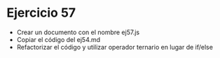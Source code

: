 # Ejercicio 57

- Crear un documento con el nombre ej57.js
- Copiar el código del ej54.md
- Refactorizar el código y utilizar operador ternario en lugar de if/else
